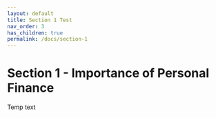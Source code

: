 ```yaml
---
layout: default
title: Section 1 Test
nav_order: 3
has_children: true
permalink: /docs/section-1
---
```


# Section 1 - Importance of Personal Finance

Temp text
